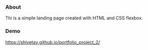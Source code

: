 ### About

Thi is a simple landing page created with HTML and CSS flexbox.

### Demo

https://shivetay.github.io/portfolio_project_2/

